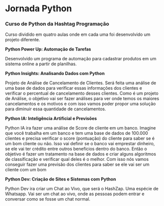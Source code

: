 # Jornada Python

### Curso de Python da Hashtag Programação

Curso dividido em quatro aulas onde em cada uma foi desenvolvido um projeto diferente.

**Python Power Up: Automação de Tarefas**

Desenvolvido um programa de automação para cadastrar produtos em um sistema online a partir de planilhas.

**Python Insights: Analisando Dados com Python**

Projeto de Análise de Cancelamento de Clientes. Será feita uma análise de uma base de dados para verificar essas informações dos clientes e verificar o percentual de cancelamento desses clientes.
Como é um projeto de Análise, o objetivo vai ser fazer análises para ver onde temos os maiores cancelamentos e os motivos e com isso vamos poder propor uma solução para diminuir essa quantidade de cancelamentos.

**Python IA: Inteligência Artificial e Previsões**

Python IA ira fazer uma análise de Score de cliente em um banco. Imagine que você trabalha em um banco e tem uma base de dados de 100.000 clientes e precisa verificar o score (pontuação) do cliente para saber se é um bom cliente ou não.
Isso vai definir se o banco vai emprestar dinheiro, se ele vai ter crédito entre outros benefícios dentro do banco. Então o objetivo é fazer um tratamento na base de dados e criar alguns algoritmos de classificação e verificar qual deles é o melhor. Com isso nós vamos conseguir fazer uma previsão dos clientes para saber se ele vai ser um cliente com um bom

**Python Dev: Criação de Sites e Sistemas com Python**

Python Dev ira criar um Chat ao Vivo, que será o HashZap. Uma espécie de Whatsapp. Vai ser um chat ao vivo, onde as pessoas podem entrar e conversar como se fosse um chat normal.

